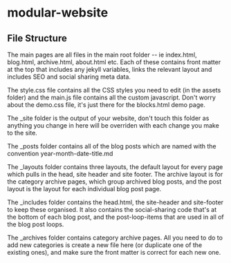 # modular-website

## File Structure

The main pages are all files in the main root folder -- ie index.html, blog.html, archive.html, about.html etc. Each of these contains front matter at the top that includes any jekyll variables, links the relevant layout and includes SEO and social sharing meta data.

The style.css file contains all the CSS styles you need to edit (in the assets folder) and the main.js file contains all the custom javascript. Don't worry about the demo.css file, it's just there for the blocks.html demo page.

The _site folder is the output of your website, don't touch this folder as anything you change in here will be overriden with each change you make to the site.

The _posts folder contains all of the blog posts which are named with the convention year-month-date-title.md

The _layouts folder contains three layouts, the default layout for every page which pulls in the head, site header and site footer. The archive layout is for the category archive pages, which group archived blog posts, and the post layout is the layout for each individual blog post page. 

The _includes folder contains the head.html, the site-header and site-footer to keep these organised. It also contains the social-sharing code that's at the bottom of each blog post, and the post-loop-items that are used in all of the blog post loops.

The _archives folder contains category archive pages. All you need to do to add new categories is create a new file here (or duplicate one of the existing ones), and make sure the front matter is correct for each new one.
